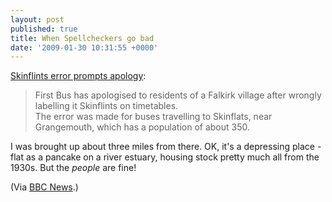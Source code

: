 ```yaml
---
layout: post
published: true
title: When Spellcheckers go bad
date: '2009-01-30 10:31:55 +0000'
---
```


[Skinflints error prompts apology](http://news.bbc.co.uk/1/hi/scotland/tayside_and_central/7858042.stm):

> First Bus has apologised to residents of a Falkirk village after
> wrongly labelling it Skinflints on timetables.  
> The error was made for buses travelling to Skinflats, near
> Grangemouth, which has a population of about 350.

I was brought up about three miles from there. OK, it's a depressing
place - flat as a pancake on a river estuary, housing stock pretty much
all from the 1930s. But the *people* are fine!

(Via [BBC News](http://news.bbc.co.uk).)
